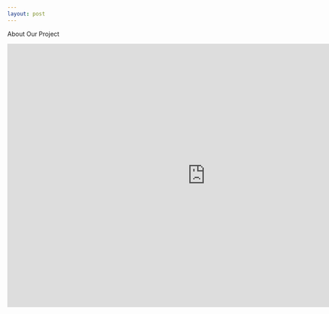 ```yaml
---
layout: post
---
```


About Our Project

<iframe width="900" height="600" src="https://github.com/18-1-SKKU-OSS/kotlin/blob/master/ReadMe(KR).md" frameborder="0" allowfullscreen></iframe>
